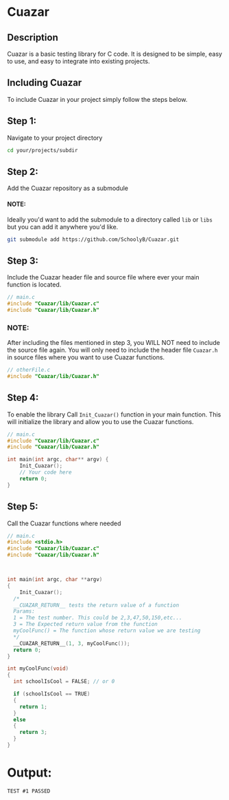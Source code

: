 # Cuazar
## Description
Cuazar is a basic testing library for C code. It is designed to be simple, easy to use, and easy to integrate into existing projects.
## Including Cuazar
To include Cuazar in your project simply follow the steps below.
 
## Step 1:
Navigate to your project directory
```bash
cd your/projects/subdir
```

## Step 2:
Add the Cuazar repository as a submodule
#### NOTE:
 Ideally you'd want to add the submodule to a directory called `lib` or `libs` but you can add it anywhere you'd like.
```bash
git submodule add https://github.com/SchoolyB/Cuazar.git
```

## Step 3:
Include the Cuazar header file and source file where ever your main function is located.


```c
// main.c
#include "Cuazar/lib/Cuazar.c"
#include "Cuazar/lib/Cuazar.h"
```

### NOTE:
After including the files mentioned in step 3, you WILL NOT need to include the source file again. You will only need to include the header file `Cuazar.h` in source files where you want to use Cuazar functions. 
```C
// otherFile.c
#include "Cuazar/lib/Cuazar.h"
``` 

## Step 4:
To enable the library
Call `Init_Cuazar()` function in your main function. This will initialize the library and allow you to use the Cuazar functions.
```c
// main.c
#include "Cuazar/lib/Cuazar.c"
#include "Cuazar/lib/Cuazar.h"

int main(int argc, char** argv) {
    Init_Cuazar();
    // Your code here
    return 0;
}
```

## Step 5:
Call the Cuazar functions where needed
```C
// main.c
#include <stdio.h>
#include "Cuazar/lib/Cuazar.c"
#include "Cuazar/lib/Cuazar.h"



int main(int argc, char **argv)
{
    Init_Cuazar();
  /*
  __CUAZAR_RETURN__ tests the return value of a function
  Params:
  1 = The test number. This could be 2,3,47,50,150,etc...
  3 = The Expected return value from the function
  myCoolFunc() = The function whose return value we are testing
  */
  __CUAZAR_RETURN__(1, 3, myCoolFunc());
  return 0;
}

int myCoolFunc(void)
{
  int schoolIsCool = FALSE; // or 0

  if (schoolIsCool == TRUE)
  {
    return 1;
  }
  else
  {
    return 3;
  }
}
```
# Output:
`TEST #1 PASSED`


